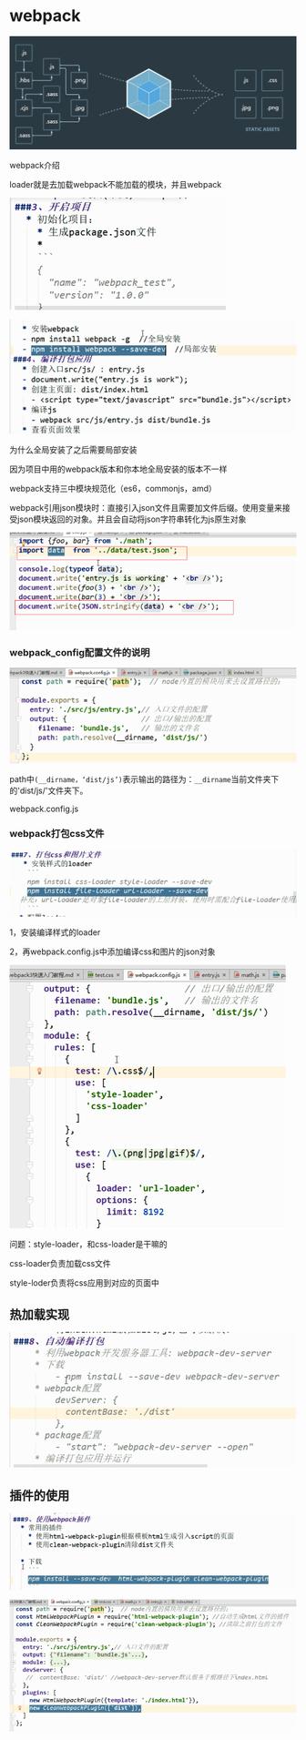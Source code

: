 # webpack

![1541668356694](imge/1541668356694.png)

webpack介绍

loader就是去加载webpack不能加载的模块，并且webpack

![1542360855929](imge/1542360855929.png)

![1542360870864](imge/1542360870864.png)

为什么全局安装了之后需要局部安装

因为项目中用的webpack版本和你本地全局安装的版本不一样

webpack支持三中模块规范化（es6，commonjs，amd）

webpack引用json模块时：直接引入json文件且需要加文件后缀。使用变量来接受json模块返回的对象。并且会自动将json字符串转化为js原生对象

![1542361545695](imge/1542361545695.png)

### webpack_config配置文件的说明

![1542363163940](imge/1542363163940.png)

path中`(__dirname，‘dist/js’)`表示输出的路径为：`__dirname`当前文件夹下的'dist/js/'文件夹下。

webpack.config.js

### webpack打包css文件

![1542515511253](imge/1542515511253.png)

1，安装编译样式的loader

2，再webpack.config.js中添加编译css和图片的json对象

![1542594197980](imge/1542594197980.png)

问题：style-loader，和css-loader是干嘛的

css-loader负责加载css文件

style-loder负责将css应用到对应的页面中

## 热加载实现

![1542595461711](imge/1542595461711.png)

## 插件的使用

![1542596248784](imge/1542596248784.png)

![1542596292923](imge/1542596292923.png)